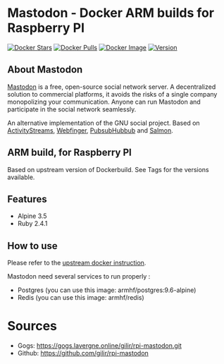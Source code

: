 # Mastodon - Docker ARM builds for Raspberry PI
[![Docker Stars](https://img.shields.io/docker/stars/gilir/rpi-mastodon.svg?maxAge=2592000)](https://hub.docker.com/r/gilir/rpi-mastodon/)
[![Docker Pulls](https://img.shields.io/docker/pulls/gilir/rpi-mastodon.svg?maxAge=2592000)](https://hub.docker.com/r/gilir/rpi-mastodon/)
[![Docker Image](https://images.microbadger.com/badges/image/gilir/rpi-mastodon.svg)](https://microbadger.com/images/gilir/rpi-mastodon "Get your own image badge on microbadger.com")
[![Version](https://images.microbadger.com/badges/version/gilir/rpi-mastodon.svg)](https://microbadger.com/images/gilir/rpi-mastodon "Get your own version badge on microbadger.com")


## About Mastodon
[Mastodon](https://github.com/tootsuite/mastodon) is a free, open-source social network server. A decentralized solution to commercial platforms, it avoids the risks of a single company monopolizing your communication. Anyone can run Mastodon and participate in the social network seamlessly.

An alternative implementation of the GNU social project. Based on [ActivityStreams](https://en.wikipedia.org/wiki/Activity_Streams_(format)), [Webfinger](https://en.wikipedia.org/wiki/WebFinger), [PubsubHubbub](https://en.wikipedia.org/wiki/PubSubHubbub) and [Salmon](https://en.wikipedia.org/wiki/Salmon_(protocol)).

## ARM build, for Raspberry PI
Based on upstream version of Dockerbuild. See Tags for the versions available.

## Features
- Alpine 3.5
- Ruby 2.4.1

## How to use

Please refer to the [upstream docker instruction](https://github.com/tootsuite/documentation/blob/master/Running-Mastodon/Docker-Guide.md).

Mastodon need several services to run properly :
- Postgres (you can use this image: armhf/postgres:9.6-alpine)
- Redis (you can use this image: armhf/redis)

# Sources
- Gogs: https://gogs.lavergne.online/gilir/rpi-mastodon.git
- Github: https://github.com/gilir/rpi-mastodon
